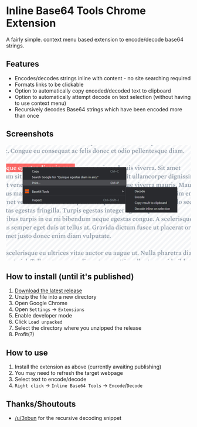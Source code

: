 # Inline Base64 Tools Chrome Extension

A fairly simple. context menu based extension to encode/decode base64 strings.

## Features
- Encodes/decodes strings inline with content - no site searching required
- Formats links to be clickable
- Option to automatically copy encoded/decoded text to clipboard
- Option to automatically attempt decode on text selection (without having to use context menu)
- Recursively decodes Base64 strings which have been encoded more than once

## Screenshots
![Context Menu Screenshot](/Screenshots/ContextMenu.jpg)

## How to install (until it's published)
1. [Download the latest release](https://github.com/NellyWhadsDev/inline-base64-tools/releases)
2. Unzip the file into a new directory
3. Open Google Chrome
4. Open `Settings` -> `Extensions`
5. Enable developer mode
6. Click `Load unpacked`
7. Select the directory where you unzipped the release
8. Profit(?)

## How to use
1. Install the extension as above (currently awaiting publishing)
2. You may need to refresh the target webpage
2. Select text to encode/decode
3. `Right click` -> `Inline Base64 Tools` -> `Encode`/`Decode`

## Thanks/Shoutouts
- [/u/3xbun](https://www.reddit.com/user/3xbun/) for the recursive decoding snippet
